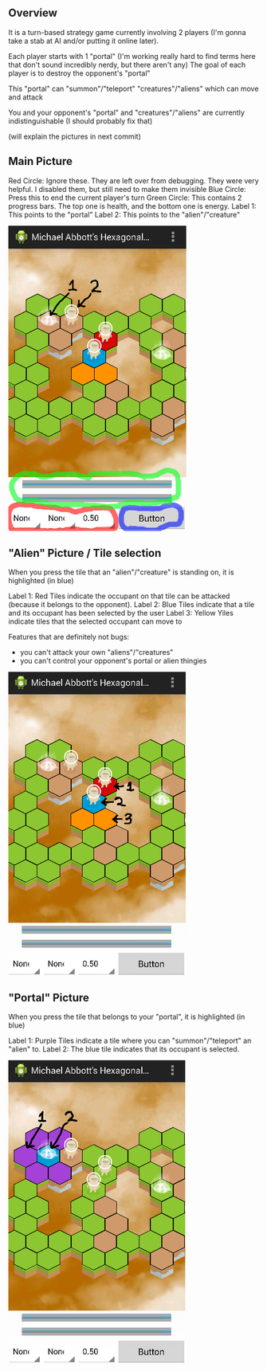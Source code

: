 Overview
-----
It is a turn-based strategy game currently involving 2 players (I'm gonna take a stab at AI and/or putting it online later).

Each player starts with 1 "portal" (I'm working really hard to find terms here that don't sound incredibly nerdy, but there aren't any)
The goal of each player is to destroy the opponent's "portal"

This "portal" can "summon"/"teleport" "creatures"/"aliens" which can move and attack

You and your opponent's "portal" and "creatures"/"aliens" are currently indistinguishable (I should probably fix that)


(will explain the pictures in next commit)

Main Picture
-----
Red Circle:   Ignore these. They are left over from debugging. They were very helpful. I disabled them, but still need to make them invisible
Blue Circle:  Press this to end the current player's turn
Green Circle: This contains 2 progress bars. The top one is health, and the bottom one is energy.
Label 1:      This points to the "portal"
Label 2:      This points to the "alien"/"creature"

![alt text](https://raw.githubusercontent.com/abbott221/WebsiteAndApp/master/pictures_display/4_3_main.png "Main Picture")



"Alien" Picture / Tile selection
-----
When you press the tile that an "alien"/"creature" is standing on, it is highlighted (in blue)

Label 1:      Red Tiles indicate the occupant on that tile can be attacked (because it belongs to the opponent).
Label 2:      Blue Tiles indicate that a tile and its occupant has been selected by the user
Label 3:      Yellow Yiles indicate tiles that the selected occupant can move to

Features that are definitely not bugs:
- you can't attack your own "aliens"/"creatures"
- you can't control your opponent's portal or alien thingies

![alt text](https://raw.githubusercontent.com/abbott221/WebsiteAndApp/master/pictures_display/4_3_occupant.png "Main Picture")



"Portal" Picture
-----
When you press the tile that belongs to your "portal", it is highlighted (in blue)

Label 1:      Purple Tiles indicate a tile where you can "summon"/"teleport" an "alien" to.
Label 2:      The blue tile indicates that its occupant is selected.

![alt text](https://raw.githubusercontent.com/abbott221/WebsiteAndApp/master/pictures_display/4_3_portal.png "Main Picture")


